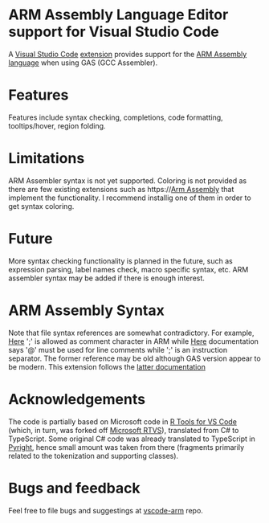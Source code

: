 # ARM Assembly Language Editor support for Visual Studio Code
A [Visual Studio Code](https://code.visualstudio.com/) [extension](https://marketplace.visualstudio.com/VSCode) provides support for the [ARM Assembly language](https://developer.arm.com/documentation/dui0068/b/ARM-Instruction-Reference) when using GAS (GCC Assembler). 

# Features
Features include syntax checking, completions, code formatting, tooltips/hover, region folding. 

# Limitations
ARM Assembler syntax is not yet supported. Coloring is not provided as there are few existing extensions such as https://[Arm Assembly](marketplace.visualstudio.com/items?itemName=dan-c-underwood.arm) that implement the functionality. I recommend installig one of them in order to get syntax coloring.

# Future
More syntax checking functionality is planned in the future, such as expression parsing, label names check, macro specific syntax, etc. ARM assembler syntax may be added if there is enough interest.

# ARM Assembly Syntax
Note that file syntax references are somewhat contradictory. For example, [Here](https://ftp.gnu.org/old-gnu/Manuals/gas-2.9.1/html_chapter/as_11.html#SEC152) ';' is allowed as comment character in ARM while [Here](https://sourceware.org/binutils/docs/as/ARM_002dChars.html#ARM_002dChars) documentation says '@' must be used for line comments while ';' is an instruction separator. The former reference may be old although GAS version appear to be modern. This extension follows the [latter documentation](https://sourceware.org/binutils/docs/as/ARM_002dChars.html#ARM_002dChars)

# Acknowledgements
The code is partially based on Microsoft code in [R Tools for VS Code](https://github.com/MikhailArkhipov/vscode-r) (which, in turn, was forked off [Microsoft RTVS](https://github.com/microsoft/rtvs)), translated from C# to TypeScript. Some original C# code was already translated to TypeScript in [Pyright](https://github.com/microsoft/pyright), hence small amount was taken from there (fragments primarily related to the tokenization and supporting classes).

# Bugs and feedback
Feel free to file bugs and suggestings at [vscode-arm](https://github.com/MikhailArkhipov/vscode-arm) repo.



